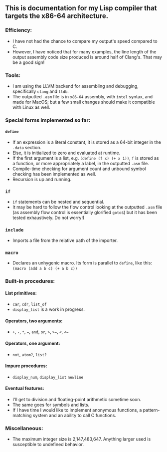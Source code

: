 ## This is documentation for my Lisp compiler that targets the x86-64 architecture.

### Efficiency:
- I have not had the chance to compare my output's speed compared to C.
- However, I have noticed that for many examples, the line length of the output assembly code size produced is around half of Clang's. That may be a good sign!

### Tools:
- I am using the LLVM backend for assembling and debugging, specifically `clang` and `lldb`.
- The outputted `.asm` file is in `x86-64` assembly, with `intel` syntax, and made for MacOS; but a few small changes should make it compatible with Linux as well.

### Special forms implemented so far:
#### `define`
- If an expression is a literal constant, it is stored as a 64-bit integer in the `.data` section.
- Else, it is initialized to zero and evaluated at runtime.
- If the first argument is a list, e.g. `(define (f x) (+ x 1))`, `f` is stored as a function, or more appropriately a label, in the outputted `.asm` file.
- Compile-time checking for argument count and unbound symbol checking has been implemented as well.
- Recursion is up and running.
### `if`
- `if` statements can be nested and sequential.
- It may be hard to follow the flow control looking at the outputted `.asm` file (as assembly flow control is essentially glorified `goto`s) but it has been tested exhaustively. Do not worry!)
### `include`
- Imports a file from the relative path of the importer.
### `macro`
- Declares an unhygenic macro. Its form is parallel to `define`, like this: `(macro (add a b c) (+ a b c))`

### Built-in procedures:
#### List primitives:
- `car`, `cdr`, `list_of`
- `display_list` is a work in progress.
#### Operators, two arguments:
- `+`, `-`, `*`, `=`, `and`, `or`, `>`, `>=`, `<`, `<=`
#### Operators, one argument:
- `not`, `atom?`, `list?`
#### Impure procedures:
- `display_num`, `display_list` `newline`
#### Eventual features:
- I'll get to division and floating-point arithmetic sometime soon.
- The same goes for symbols and lists.
- If I have time I would like to implement anonymous functions, a pattern-matching system and an ability to call C functions.

### Miscellaneous:
- The maximum integer size is 2,147,483,647. Anything larger used is susceptible to undefined behavior.